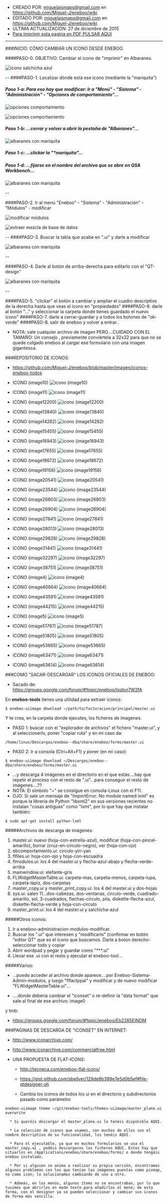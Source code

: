 * CREADO POR: miguelajsmaps@gmail.com en https://github.com/Miguel-J/eneboo/wiki
* EDITADO POR: miguelajsmaps@gmail.com en https://github.com/Miguel-J/eneboo/wiki
* ULTIMA ACTUALIZACIÓN: 27 de diciembre de 2015
* [Para imprimir esta pagina en PDF PULSAR AQUI](https://gitprint.com/Miguel-J/eneboo/wiki/C%C3%B3mo-cambiar-los-iconos-de-los-botones)

----
###INICIO: CÓMO CAMBIAR UN ICONO DESDE ENEBOO.

####PASO-0. OBJETIVO: Cambiar el icono de "imprimir" en Albaranes.

![icono salchicha azul](https://github.com/Miguel-J/eneboo/blob/master/imagen/iconos-eneboo-todos/icono-eneboo-01.jpg)

--
####PASO-1. Localizar dónde está ese icono (mediante la "mariquita")

##### Paso 1-a: Para eso hay que modificar: Ir a "Menú" - "Sistema" - "Administración" - "Opciones de comportamiento"...

![opciones comportamiento](https://github.com/Miguel-J/eneboo/blob/master/imagen/iconos-eneboo-todos/icono-eneboo-02.jpg)

![opciones comportamiento](https://github.com/Miguel-J/eneboo/blob/master/imagen/iconos-eneboo-todos/icono-eneboo-03.jpg)


##### Paso 1-b: ...cerrar y volver a abrir la pestaña de "Albaranes"...

![albaranes con mariquita](https://github.com/Miguel-J/eneboo/blob/master/imagen/iconos-eneboo-todos/icono-eneboo-04.jpg)

##### Paso 1-c: ...clickar la "**mariquita*"...

##### Paso 1-d: ...fijarse en el nombre del archivo que se abre en **QSA Workbench**...

![albaranes con mariquita](https://github.com/Miguel-J/eneboo/blob/master/imagen/iconos-eneboo-todos/icono-eneboo-05.jpg)

--

####PASO-2. Ir al menú "Eneboo" - "Sistema" - "Administración" - "Módulos" - modificar

![modificar módulos](https://github.com/Miguel-J/eneboo/blob/master/imagen/eneboo-extraer-mezcla/eneboo-menu-modulos01.jpg)

![extraer mezcla de base de datos](https://github.com/Miguel-J/eneboo/blob/master/imagen/eneboo-extraer-mezcla/eneboo-menu-modulos02.jpg)

--
####PASO-3. Buscar la tabla que acabe en ".ui" y darle a modificar

![albaranes con mariquita](https://github.com/Miguel-J/eneboo/blob/master/imagen/iconos-eneboo-todos/icono-eneboo-06.jpg)

--

####PASO-4. Darle al botón de arriba-derecha para editarlo con el "QT-design"

![albaranes con mariquita](https://github.com/Miguel-J/eneboo/blob/master/imagen/iconos-eneboo-todos/icono-eneboo-07.jpg)

--

####PASO-5. "clickar" el botón a cambiar y ampliar el cuadro descriptivo de la derecha hasta que veas el icono en "propiedades"
####PASO-6. darle al botón "..." y seleccionar la carpeta donde tienes guardado el nuevo icono"
####PASO-7. darle a cerrar-guardar y a todos los botones de "ok-verde"
####PASO-8. salir de eneboo y volver a entrar..

* NOTA: vale cualquier archivo de imagen PERO....CUIDADO CON EL TAMAÑO: Un consejo , previamente conviértela a 32x32 para que no se quede colgado eneboo al cargar ese formulario con una imagen gigantesca. 

###REPOSITORIO DE ICONOS:

* https://github.com/Miguel-J/eneboo/blob/master/imagen/iconos-eneboo-todos

* ICONO (image10)
![icono (image10)](https://github.com/Miguel-J/eneboo/blob/master/imagen/iconos-eneboo-todos/image10.png)

* ICONO (image11)
![icono (image11)](https://github.com/Miguel-J/eneboo/blob/master/imagen/iconos-eneboo-todos/image11.png)

* ICONO (image12200)
![icono (image12200)](https://github.com/Miguel-J/eneboo/blob/master/imagen/iconos-eneboo-todos/image12200.png)

* ICONO (image13840)
![icono (image13840)](https://github.com/Miguel-J/eneboo/blob/master/imagen/iconos-eneboo-todos/image13840.png)

* ICONO (image14282)
![icono (image14282)](https://github.com/Miguel-J/eneboo/blob/master/imagen/iconos-eneboo-todos/image14282.png)

* ICONO (image15455)
![icono (image15455)](https://github.com/Miguel-J/eneboo/blob/master/imagen/iconos-eneboo-todos/image15455.png)

* ICONO (image16943)
![icono (image16943)](https://github.com/Miguel-J/eneboo/blob/master/imagen/iconos-eneboo-todos/image16943.png)

* ICONO (image17655)
![icono (image17655)](https://github.com/Miguel-J/eneboo/blob/master/imagen/iconos-eneboo-todos/image17655.png)

* ICONO (image18672)
![icono (image18672)](https://github.com/Miguel-J/eneboo/blob/master/imagen/iconos-eneboo-todos/image18672.png)

* ICONO (image19156)
![icono (image19156)](https://github.com/Miguel-J/eneboo/blob/master/imagen/iconos-eneboo-todos/image19156.png)

* ICONO (image20541)
![icono (image20541)](https://github.com/Miguel-J/eneboo/blob/master/imagen/iconos-eneboo-todos/image20541.png)

* ICONO (image23544)
![icono (image23544)](https://github.com/Miguel-J/eneboo/blob/master/imagen/iconos-eneboo-todos/image23544.png)

* ICONO (image26803)
![icono (image26803)](https://github.com/Miguel-J/eneboo/blob/master/imagen/iconos-eneboo-todos/image26803.png)

* ICONO (image26904)
![icono (image26904)](https://github.com/Miguel-J/eneboo/blob/master/imagen/iconos-eneboo-todos/image26904.png)

* ICONO (image27841)
![icono (image27841)](https://github.com/Miguel-J/eneboo/blob/master/imagen/iconos-eneboo-todos/image27841.png)

* ICONO (image28013)
![icono (image28013)](https://github.com/Miguel-J/eneboo/blob/master/imagen/iconos-eneboo-todos/image28013.png)

* ICONO (image29828)
![icono (image29828)](https://github.com/Miguel-J/eneboo/blob/master/imagen/iconos-eneboo-todos/image29828.png)

* ICONO (image31441)
![icono (image31441)](https://github.com/Miguel-J/eneboo/blob/master/imagen/iconos-eneboo-todos/image31441.png)

* ICONO (image32297)
![icono (image32297)](https://github.com/Miguel-J/eneboo/blob/master/imagen/iconos-eneboo-todos/image32297.png)

* ICONO (image38751)
![icono (image38751)](https://github.com/Miguel-J/eneboo/blob/master/imagen/iconos-eneboo-todos/image38751.png)

* ICONO (image4)
![icono (image4)](https://github.com/Miguel-J/eneboo/blob/master/imagen/iconos-eneboo-todos/image4.png)

* ICONO (image40664)
![icono (image40664)](https://github.com/Miguel-J/eneboo/blob/master/imagen/iconos-eneboo-todos/image40664.png)

* ICONO (image43591)
![icono (image43591)](https://github.com/Miguel-J/eneboo/blob/master/imagen/iconos-eneboo-todos/image43591.png)

* ICONO (image44215)
![icono (image44215)](https://github.com/Miguel-J/eneboo/blob/master/imagen/iconos-eneboo-todos/image44215.png)

* ICONO (image5)
![icono (image5)](https://github.com/Miguel-J/eneboo/blob/master/imagen/iconos-eneboo-todos/image5.png)

* ICONO (image51787)
![icono (image51787)](https://github.com/Miguel-J/eneboo/blob/master/imagen/iconos-eneboo-todos/image51787.png)

* ICONO (image51805)
![icono (image51805)](https://github.com/Miguel-J/eneboo/blob/master/imagen/iconos-eneboo-todos/image51805.png)

* ICONO (image53665)
![icono (image53665)](https://github.com/Miguel-J/eneboo/blob/master/imagen/iconos-eneboo-todos/image53665.png)

* ICONO (image63471)
![icono (image63471)](https://github.com/Miguel-J/eneboo/blob/master/imagen/iconos-eneboo-todos/image63471.png)

* ICONO (image63614)
![icono (image63614)](https://github.com/Miguel-J/eneboo/blob/master/imagen/iconos-eneboo-todos/image63614.png)

###COMO "SACAR-DESCARGAR" LOS ICONOS OFICIALES DE ENEBOO:

* Sacado de: https://groups.google.com/forum/#!topic/eneboo/lxqbvj7W2fA

En **eneboo-tools** tienes una utilidad para extraer iconos: 

`$ eneboo-uiimage download ~/path/to/facturacion/principal/master.ui` 

Y te crea, en la carpeta donde ejecutes, los ficheros de imagenes. 

* PASO 1: buscar con el "explorador de archivos" el fichero "master.ui", y al seleccionerlo, poner "copiar ruta" y en mi caso da:

`/home/linux/Descargas/eneboo--dba/share/eneboo/forms/master.ui`  

* PASO 2: Ir a consola (Ctrl+Alt+F1) y poner (en mi caso):

`$ eneboo-uiimage download ~/Descargas/eneboo--dba/share/eneboo/forms/master.ui`

* ...y descarga 4 imágenes en el directorio en el que estás....hay que repetir el proceso con el resto de ".ui"...para conseguir el resto de imágenes....??
* NOTA: El símbolo "~" se consigue en consola-Linux con el F11.
* OJO: Si sale un mensaje de "ImportError: No module named lxml" es porque la librería de Python "libxml2" en sus versiones recientes no instalan "cosas antiguas" como "lxml", por lo que hay que instalar también:

`$ sudo apt-get install python-lxml`

#####Archivos de descarga de imágenes:

1. master.ui: nuevo (hoja-con-estrella-azul), modificar (hoja-con-pincel-amarillo), borrar (cruz-en-circulo-negro), ver (hoja-con-ojo)
1. ebcomportamiento.ui: circulo-yin-yan
1. flfiles.ui: hoja-con-ojo y hoja-con-escuadra
1. flmodulos.ui: los 4 del master.ui y flecha-azul-abajo y flecha-verde-arriba
1. mainwindow.ui: elefante-gris
1. FLWidgetMasterTable.ui: carpeta-mas, carpeta-menos, carpeta-lupa, carpeta-lápiz, dos-carpetas
1. master_copy.ui y master_print_copy.ui: los 4 del master.ui y dos-hojas
1. sys.ui: salen 11...dos-cabezas, dos-ventanas, circulo-verde, cuadrado-amarillo, sol, 3-cuadrados, flechas-circulo, pila, diskette-flecha-azul, diskette-flecha-verde y hoja-con-circulo
1. master_print.ui: los 4 del master.ui y salchicha-azul

#####Otros iconos:

1. Ir a eneboo-administracion-modulos-modificar.
1. Buscar los ".ui" que interesen y "modificarlo" (confirmar en botón "editor QT" que es el icono que buscamos. Darle a boton derecho-seleccionar todo y copiar
1. Abrir wordpad y pegar y guardar como "***.ui"
1. Llevar ese .ui con el resto y ejecutar el eneboo-tool...

#####Varios:

* ...puedo acceder al archivo donde aparece....por Eneboo-Sistema-Admin-modulos, y luego "flfactppal" y modificar y de nuevo modificar "FLWidgetMasterTable.ui"...

* ....donde deberia cambiar el "iconset" o re-definir la "data format" que sale al final de ese archivo:
    <property name="iconSet">
    <iconset>image0</iconset>

y tmb:
    <image name="image0">
    <data format="PNG" length="1555">

* https://groups.google.com/forum/#!topic/eneboo/Eb2265EINDM


###PAGINAS DE DESCARGA DE "ICONSET" EN INTERNET:

* http://www.iconarchive.com/

* http://www.iconarchive.com/commercialfree.html

* UNA PROPUESTA DE FLAT-ICONS:
     * http://tecneca.com/eneboo-flat-icons/

     * https://gist.github.com/sbellver/129de8b399e7e5d0b5ef#file-qtdesigner-sh

     * Cambia los iconos de todos los ui en el directorio y subdirectorios pasado como parámetro

`eneboo-uiimage theme ~/git/eneboo-tools/themes-uiimage/master_plane.ui  overwrite`

      * Si queréis descargar el master_plane.ui lo tenéis disponible AQUI.

      * La colección de iconos que usamos, con muchos de ellos con el nombre descriptivo de su funcionalidad, los tenéis AQUI.

      * Para el ejecutable, ya que en muchos formularios se usa el master_copy.ui , podéis descargaros los ficheros AQUI. Estos hay que situarlos en /Applications/eneboo/share/eneboo/forms/ o donde tengáis eneboo instalado.

      * Por si alguien se anima a realizar su propia versión, encontramos algunos problemas con los que tenían las imágenes puestas como pixmap, no como icon; lo solucionamos cambiando de uno a otro.

      * Además, en los menús, algunos ítems no se encontraban, por lo que tuvimos que abrirlos en modo texto para añadirlos al menú; de esta forma, con el designer ya se pueden seleccionar y cambiar sus iconos de forma más sencilla.
